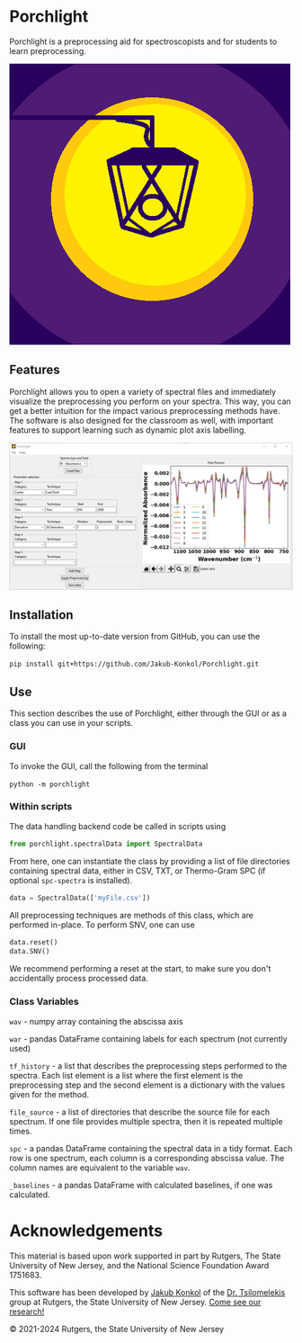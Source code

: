 # Porchlight

Porchlight is a preprocessing aid for spectroscopists and for students to learn preprocessing.

![Porchlight Logo](/repo-resources/porchlight.png)


## Features

Porchlight allows you to open a variety of spectral files and immediately visualize the preprocessing you perform on your spectra.
This way, you can get a better intuition for the impact various preprocessing methods have.
The software is also designed for the classroom as well, with important features to support learning such as dynamic plot axis labelling.

![GUI in use](/repo-resources/gui.PNG)

## Installation
<!---
Porchlight can be installed using

`pip install porchlight`

If you would like to include optional packages for specific filetypes, use the following:

`pip install porchlight[SPC

someone sniped the package name porchlight from me on the pipy index

--->
To install the most up-to-date version from GitHub, you can use the following:

`pip install git+https://github.com/Jakub-Konkol/Porchlight.git`

## Use
This section describes the use of Porchlight, either through the GUI or as a class you can use in your scripts.

### GUI
To invoke the GUI, call the following from the terminal

`python -m porchlight`

### Within scripts

The data handling backend code be called in scripts using

```python
from porchlight.spectralData import SpectralData
```


From here, one can instantiate the class by providing a list of file directories containing spectral data, either in CSV, TXT, or Thermo-Gram SPC (if optional `spc-spectra` is installed).

```python
data = SpectralData(['myFile.csv'])
```

All preprocessing techniques are methods of this class, which are performed in-place. To perform SNV, one can use

```python
data.reset()
data.SNV()
```

We recommend performing a reset at the start, to make sure you don't accidentally process processed data.

### Class Variables

`wav` - numpy array containing the abscissa axis

`war` - pandas DataFrame containing labels for each spectrum (not currently used)

`tf_history` - a list that describes the preprocessing steps performed to the spectra. Each list element is a list where
the first element is the preprocessing step and the second element is a dictionary with the values given for the method.

`file_source` - a list of directories that describe the source file for each spectrum. If one file provides multiple
spectra, then it is repeated multiple times.

`spc` - a pandas DataFrame containing the spectral data in a tidy format. Each row is one spectrum, each column 
is a corresponding abscissa value. The column names are equivalent to the variable `wav`.

`_baselines` - a pandas DataFrame with calculated baselines, if one was calculated.

# Acknowledgements

This material is based upon work supported in part by Rutgers, The State University of New Jersey, and the National 
Science Foundation Award 1751683.

This software has been developed by [Jakub Konkol](https://jakubkonkol.com/) of the 
[Dr. Tsilomelekis](https://www.gtsilomelekis.com/) group at Rutgers, the State University of New Jersey. 
[Come see our research!](https://www.gtsilomelekis.com/)

:copyright: 2021-2024 Rutgers, the State University of New Jersey
